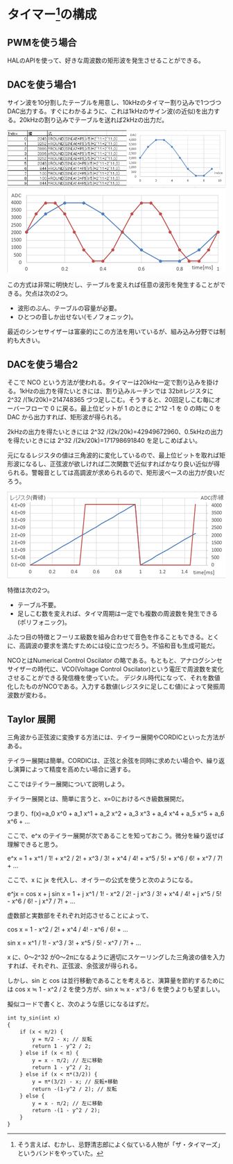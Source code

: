 # タイマー[^1]の構成

## PWMを使う場合

HALのAPIを使って、好きな周波数の矩形波を発生させることができる。

## DACを使う場合1

サイン波を10分割したテーブルを用意し、10kHzのタイマー割り込みで1つづつDAC出力する。すぐにわかるように、これは1kHzのサイン波(の近似)を出力する。20kHzの割り込みでテーブルを送れば2kHzの出力だ。

![nco-fig1.png](nco-fig1.png)
![nco-fig2.png](nco-fig2.png)

この方式は非常に明快だし、テーブルを変えれば任意の波形を発生することができる。欠点は次の2つ。

* 波形のぶん、テーブルの容量が必要。
* ひとつの音しか出せない(モノフォニック)。

最近のシンセサイザーは富豪的にこの方法を用いているが、組み込み分野では制約も大きい。

## DACを使う場合2

そこで NCO という方法が使われる。タイマーは20kHz一定で割り込みを掛ける。1kHzの出力を得たいときには、割り込みルーチンでは 32bitレジスタに 2^32 /(1k/20k)=214748365 づつ足しこむ。そうすると、20回足しこむ毎にオーバーフローで 0 に戻る。最上位ビットが 1 のときに 2^12 -1 を 0 の時に 0 を DAC から出力すれば、矩形波が得られる。

2kHzの出力を得たいときには 2^32 /(2k/20k)=42949672960、0.5kHzの出力を得たいときには 2^32 /(2k/20k)=171798691840 を足しこめばよい。


元になるレジスタの値は三角波的に変化しているので、最上位ビットを取れば矩形波になるし、正弦波が欲しければ二次関数で近似すればかなり良い近似が得られる。警報音としては高調波が求められるので、矩形波ベースの出力が良いだろう。

![nco-fig3.png](nco-fig3.png)


特徴は次の2つ。

* テーブル不要。
* 足しこむ数を変えれば、タイマ周期は一定でも複数の周波数を発生できる(ポリフォニック)。

ふたつ目の特徴とフーリエ級数を組み合わせて音色を作ることもできる。とくに、高調波の要求を満たすためには役に立つだろう。不協和音も生成可能だ。

NCOとはNumerical Control Oscilator の略である。もともと、アナログシンセサイザーの時代に、VCO(Voltage Control Oscilator)という電圧で周波数を変化させることができる発信機を使っていた。
デジタル時代になって、それを数値化したものがNCOである。入力する数値(レジスタに足しこむ値)によって発振周波数が変わる。


## Taylor 展開

三角波から正弦波に変換する方法には、テイラー展開やCORDICといった方法がある。

テイラー展開は簡単。CORDICは、正弦と余弦を同時に求めたい場合や、繰り返し演算によって精度を高めたい場合に適する。

ここではテイラー展開について説明しよう。

テイラー展開とは、簡単に言うと、x=0におけるべき級数展開だ。

つまり、f(x)=a_0 x^0 + a_1 x^1 + a_2 x^2 + a_3 x^3 + a_4 x^4 + a_5 x^5 + a_6 x^6 + …

ここで、e^x のテイラー展開が次であることを知っておこう。微分を繰り返せば理解できると思う。

e^x = 1 + x^1 / 1! + x^2 / 2! + x^3 / 3! + x^4 / 4! + x^5 / 5! + x^6 / 6! + x^7 / 7! + …

ここで、x に jx を代入し、オイラーの公式を使うと次のようになる。

e^jx = cos x + j sin x = 1 + j x^1 / 1! - x^2 / 2! - j x^3 / 3! + x^4 / 4! + j x^5 / 5! - x^6 / 6! - j x^7 / 7! + …

虚数部と実数部をそれぞれ対応させることによって、

cos x = 1 - x^2 / 2! + x^4 / 4! - x^6 / 6! + …

sin x = x^1 / 1! - x^3 / 3! + x^5 / 5! - x^7 / 7! + …

x に、0～2^32 が0～2πになるように適切にスケーリングした三角波の値を入力すれば、それぞれ、正弦波、余弦波が得られる。

しかし、sin と cos は並行移動であることを考えると、演算量を節約するためには cos x ≒ 1 - x^2 / 2 を使う方が、sin x ≒ x - x^3 / 6 を使うよりも望ましい。

擬似コードで書くと、次のような感じになるはずだ。

```
int ty_sin(int x)
{
    if (x < π/2) {
        y = π/2 - x; // 反転
        return 1 - y^2 / 2;
    } else if (x < π) {
        y = x - π/2; // 左に移動
        return 1 - y^2 / 2;
    } else if (x < π*(3/2)) {
        y = π*(3/2) - x; // 反転+移動
        return -(1-y^2 / 2); // 反転
    } else {
        y = x - π/2; // 左に移動
        return -(1 - y^2 / 2);
    }
}
```


[^1]: そう言えば、むかし、忌野清志郎によく似ている人物が「ザ・タイマーズ」というバンドをやっていた。